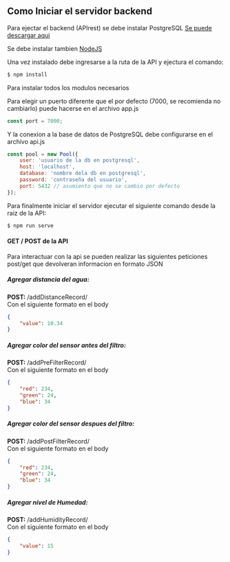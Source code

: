 ## Como Iniciar el servidor backend
Para ejectar el backend (APIrest) se debe instalar PostgreSQL [Se puede descargar aqui](https://www.enterprisedb.com/downloads/postgres-postgresql-downloads)

Se debe instalar tambien [NodeJS](https://nodejs.org/es/download/)

Una vez instalado debe ingresarse a la ruta de la API y ejectura el comando: 

```bash
$ npm install
```
Para instalar todos los modulos necesarios

Para elegir un puerto diferente que el por defecto (7000, se recomienda no cambiarlo) puede hacerse en el archivo app.js

```javascript
const port = 7000;
```

Y la conexion a la base de datos de PostgreSQL debe configurarse en el archivo api.js

```javascript
const pool = new Pool({
    user: 'usuario de la db en postgresql',
    host: 'localhost',
    database: 'nombre dela db en postgresql',
    password: 'contraseña del usuario',
    port: 5432 // asumiento que no se cambio por defecto
});
```

Para finalmente iniciar el servidor ejecutar el siguiente comando desde la raiz de la API:

```bash
$ npm run serve
```

#### GET / POST de la API

Para interactuar con la api se pueden realizar las siguientes peticiones post/get que devolveran informacion en formato JSON

##### Agregar distancia del agua: 
 **POST:** /addDistanceRecord/ <br/>
 Con el siguiente formato en el body
 ```json
 {
     "value": 10.34 
 }
 ```
 
 ##### Agregar color del sensor antes del filtro: 
 **POST:** /addPreFilterRecord/ <br/>
 Con el siguiente formato en el body <br/>
 ```json
 {
     "red": 234,
     "green": 24,
     "blue": 34
 }
 ```
 
 ##### Agregar color del sensor despues del filtro: 
 **POST:** /addPostFilterRecord/ <br/>
 Con el siguiente formato en el body <br/>
 ```json
 {
     "red": 234,
     "green": 24,
     "blue": 34
 }
 ```
 
 ##### Agregar nivel de Humedad: 
 **POST:** /addHumidityRecord/ <br/>
 Con el siguiente formato en el body <br/>
 ```json
 {
     "value": 15 
 }
 ```

